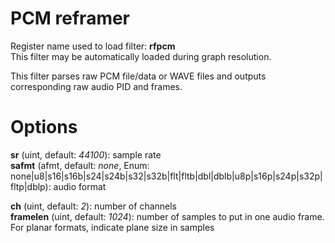 <!-- automatically generated - do not edit, patch gpac/applications/gpac/gpac.c -->

# PCM reframer  
  
Register name used to load filter: __rfpcm__  
This filter may be automatically loaded during graph resolution.  
  
This filter parses raw PCM file/data or WAVE files and outputs corresponding raw audio PID and frames.  
  

# Options    
  
<a id="sr">__sr__</a> (uint, default: _44100_): sample rate  
<a id="safmt">__safmt__</a> (afmt, default: _none_, Enum: none|u8|s16|s16b|s24|s24b|s32|s32b|flt|fltb|dbl|dblb|u8p|s16p|s24p|s32p|fltp|dblp): audio format  
  
<a id="ch">__ch__</a> (uint, default: _2_): number of channels  
<a id="framelen">__framelen__</a> (uint, default: _1024_): number of samples to put in one audio frame. For planar formats, indicate plane size in samples  
  
